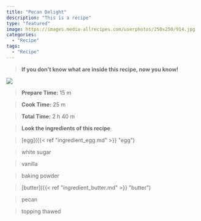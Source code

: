 ```yaml
---
title: "Pecan Delight"
description: "This is a recipe"
type: "featured"
image: https://images.media-allrecipes.com/userphotos/250x250/914.jpg
categories: 
  - "Recipe"
tags: 
  - "Recipe"
---
```



>**If you don't know what are inside this recipe, now you know!**

![](../images/Recipes-Banner.jpg)
> **Prepare Time:** 15 m


> **Cook Time:** 25 m


> **Total Time:** 2 h 40 m

> **Look the ingredients of this recipe**

> [egg]({{< ref "ingredient_egg.md" >}} "egg")

> white sugar

> vanilla

> baking powder

> [butter]({{< ref "ingredient_butter.md" >}} "butter")

> pecan

> topping thawed


